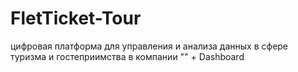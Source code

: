 # FletTicket-Tour
цифровая платформа для управления и анализа данных в сфере туризма и гостеприимства в компании "" + Dashboard

